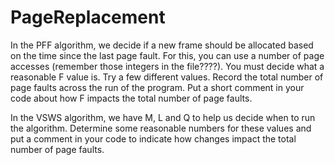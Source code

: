 # PageReplacement

In the PFF algorithm, we decide if a new frame should be allocated based on the time since the last page fault.  For this, you can use a number of page accesses (remember those integers in the file????).  You must decide what a reasonable F value is.  Try a few different values.  Record the total number of page faults across the run of the program.  Put a short comment in your code about how F impacts the total number of page faults.


In the VSWS algorithm, we have M, L and Q to help us decide when to run the algorithm.  Determine some reasonable numbers for these values and put a comment in your code to indicate how changes impact the total number of page faults.

